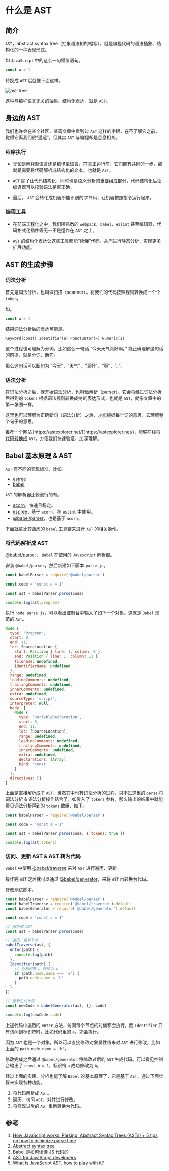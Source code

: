# 什么是 AST

## 简介

`AST`，abstract syntax tree（抽象语法树的缩写），就是编程代码的语法抽象、结构化的一种表现形式。

如 `JavaScript` 中的这么一句赋值语句。

```js
const a = 1
```

转换成 `AST` 后就像下面这样。

![ast-tree](./img/ast-tree.png)

这种与编程语言无关的抽象、结构化表达，就是 `AST`。

## 身边的 AST

我们也许会在某个社区、某篇文章中看到过 `AST` 这样的字眼，在不了解它之前，觉得它离我们很“遥远”，但其实 `AST` 与编程却是息息相关。

### 程序执行

- 无论是解释型语言还是编译型语言，在真正运行前，它们都有共同的一步，那就是需要将代码解析成结构化的文本，也就是 `AST`。

- `AST` 除了让代码结构化，同时也是语义分析的重要组成部分，代码结构化后让编译器可以校验语法是否正确。

- 最后， `AST` 会转化成机器所能识别的字节码，让机器按照指令运行起来。

### 编程工具

- 在前端工程化之中，我们所熟悉的 `webpack`、`babel`、`eslint` 甚至编辑器、代码格式化插件等无一不是运作在 `AST` 之上。

- `AST` 的结构化表达让这些工具都能“读懂”代码，从而进行静态分析，实现更多扩展功能。

## AST 的生成步骤

### 词法分析

首先是词法分析，也叫做扫描（scanner）。将我们的代码按照规则转换成一个个 `token`。

如。

```js
const a = 1
```

结果词法分析后的表达可能是。

```txt
Keyword(const) Identifier(a) Punctuator(=) Numeric(1)
```

这个过程也可理解为分词，比如这么一句话 “今天天气真好啊。” 能正确理解这句话的前提，就是分词、断句。

那么这句话可以断句为 “今天”，“天气”，“真好”，“啊”，“。”。

### 语法分析

在词法分析之后，就开始语法分析，也叫做解析（parser）。它会将经过词法分析后得到的 `tokens` 根据语法规则转换成树的表达形式，也就是 `AST`，就像文章中的第一张图一样。

这里也可以理解为正确断句（词法分析）之后，才能根据每个词的意思，去理解整个句子的意思。

推荐一个网站 [https://astexplorer.net/](https://astexplorer.net/)，能够在线将代码转换成 `AST`，方便我们快速验证、加深理解。

## Babel 基本原理 & AST

`AST` 有不同的实现标准，比如。

- [estree](https://github.com/estree/estree)
- [babel](https://github.com/babel/babel/blob/main/packages/babel-parser/ast/spec.md)

`AST` 的解析器比较流行的有。

- [acorn](https://github.com/acornjs/acorn)，快速且稳定。
- [espree](https://github.com/eslint/espree)，基于 `acorn`，在 `eslint` 中使用。
- [@babel/parser](https://babeljs.io/docs/en/babel-parser)，也是基于 `acorn`。

下面就拿比较熟悉的 `babel` 工具链来进行 `AST` 的相关操作。

### 将代码解析成 AST

[@babel/parser](https://babeljs.io/docs/en/babel-parser)， `Babel` 在使用的 `JavaScript` 解析器。

安装 `@babel/parser`，然后新建如下脚本 `parse.js`。

```js
const babelParser = require('@babel/parser')

const code = 'const a = 1'

const ast = babelParser.parse(code)

console.log(ast.program)
```

执行 `node parse.js`，可以看出控制台中输入了如下一个对象。这就是 `Babel` 规范的 `AST`。

```js
Node {
  type: 'Program',
  start: 0,
  end: 11,
  loc: SourceLocation {
    start: Position { line: 1, column: 0 },
    end: Position { line: 1, column: 11 },
    filename: undefined,
    identifierName: undefined
  },
  range: undefined,
  leadingComments: undefined,
  trailingComments: undefined,
  innerComments: undefined,
  extra: undefined,
  sourceType: 'script',
  interpreter: null,
  body: [
    Node {
      type: 'VariableDeclaration',
      start: 0,
      end: 11,
      loc: [SourceLocation],
      range: undefined,
      leadingComments: undefined,
      trailingComments: undefined,
      innerComments: undefined,
      extra: undefined,
      declarations: [Array],
      kind: 'const'
    }
  ],
  directives: []
}
```

上面是直接解析成了 `AST`，当然其中也有词法分析的过程，只不过这里的 `parse` 将词法分析 & 语法分析操作结合了，如传入了 `tokens` 参数，那么输出的结果中就能看见词法分析得到的 `tokens` 数组，如下。

```js
const babelParser = require('@babel/parser')

const code = 'const a = 1'

const ast = babelParser.parse(code, { tokens: true })

console.log(ast.tokens)
```

### 访问、更新 AST & AST 转为代码

`Babel` 中使用 [@babel/traverse](https://babeljs.io/docs/en/babel-traverse) 来对 `AST` 进行遍历、更新。

操作完 `AST` 之后就可以通过 [@babel/generator](https://babeljs.io/docs/en/babel-generator)，来将 `AST` 再转换为代码。

修改测试脚本。

```js
const babelParser = require('@babel/parser')
const babelTraverse = require('@babel/traverse').default
const babelGenerator = require('@babel/generator').default

const code = 'const a = 1'

// 解析成 AST
const ast = babelParser.parse(code)

// 遍历、更新节点
babelTraverse(ast, {
  enter(path) {
    console.log(path)
  },
  Identifier(path) {
    // 将标识符 a 转换为 b
    if (path.node.name === 'a') {
      path.node.name = 'b'
    }
  }
})

// 重新生成代码
const newCode = babelGenerator(ast, {}, code)

console.log(newCode.code)
```

上述代码中遍历的 `enter` 方法，访问每个节点的时候都会执行。而 `Identifier` 只有访问到标识符时，比如代码里的 `a`，才会执行。

因为 `AST` 也是一个对象，所以可以直接修改对象属性值来对 `AST` 进行修改，比如上面的 `path.node.name = 'b'`。

修改完成之后通过 `@babel/generator` 将修改过后的 `AST` 生成代码。可以看见控制台输出了 `const b = 1`，标识符 `a` 成功修改为 `b`。

经过上面的实践、分析也能了解 `Babel` 的基本原理了，它是基于 `AST`，通过下面步骤来实现各种功能。

1. 将代码解析成 `AST`。
2. 遍历、访问 `AST`，对其进行修改。
3. 将修改过后的 `AST` 重新转换为代码。

## 参考

1. [How JavaScript works: Parsing, Abstract Syntax Trees (ASTs) + 5 tips on how to minimize parse time](https://blog.sessionstack.com/how-javascript-works-parsing-abstract-syntax-trees-asts-5-tips-on-how-to-minimize-parse-time-abfcf7e8a0c8)
2. [Abstract syntax tree](https://en.wikipedia.org/wiki/Abstract_syntax_tree)
3. [Babel 是如何读懂 JS 代码的](https://zhuanlan.zhihu.com/p/27289600)
4. [AST for JavaScript developers](https://itnext.io/ast-for-javascript-developers-3e79aeb08343)
5. [What is JavaScript AST, how to play with it?](https://stackoverflow.com/a/66194129/7627744)
